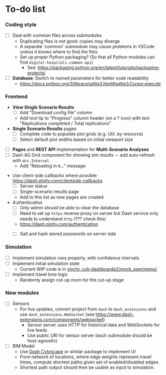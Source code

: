 # To-do list

### Coding style

- [ ] Deal with common files across submodules
    - Duplicating files is not good: copies may diverge
    - A separate 'common' submodule may cause problems in VSCode unless it knows where to find the files
    - Set up proper Python packaging?  (So that all Python modules can find `digital-hospitals.common-api`)
        - See: https://packaging.python.org/en/latest/tutorials/packaging-projects/
- [ ] **Database**: Switch to named parameters for better code readability
    - https://docs.python.org/3/library/sqlite3.html#sqlite3.Cursor.execute

### Frontend

- **View Single Scenario Results**
    - [ ] Add "Download config file" column
    - Add tool tip to "Progress" column header (on a ? icon) with text "Replications completed / Total replications"
- **Single Scenario Results** pages
    - [ ] Complete code to populate plot grids (e.g. Util. by resource)
    - [ ] Select default plot widths based on initial viewport size
- [ ] **Pages** and **REST API** implementation for **Multi-Scenario Analyses**
- [ ] Dash AG Grid component for showing sim results --  add auto-refresh with `dcc.Interval`
    - Add "Reloading in `N`..." message
- Use client-side callbacks where possible: https://dash.plotly.com/clientside-callbacks
    - [ ] Server status
    - [ ] Single-scenario results page
    - Add to this list as new pages are created
- Authentication
    - [ ] Only admin should be able to clear the database
    - [ ] Need to set up `https` reverse proxy on server but Dash service only needs to understand `http` (??? check this)
    - https://dash.plotly.com/authentication
    - [ ] Salt and hash stored passwords on server side


### Simulation

- [ ] Implement simulation runs properly, with confidence intervals
- [ ] Implement initial simulation state
    - Current WIP code is in [yinchi: cuh-dashboards2/mock_specimens/](https://github.com/yinchi/cuh-dashboards2/tree/main/mock_specimens)
- [ ] Implement travel time logic
    - Randomly assign cut-up room for the cut-up stage

### New modules

- [ ] Sensors
    - For live updates, convert project from `dash` to `dash_extensions` and use `dash_extensions.WebSocket` (see https://www.dash-extensions.com/components/websocket)
        - Sensor server uses HTTP for historical data and WebSockets for live feeds
        - Use public URI for sensor server (each submodule should be host-agnostic)
- [ ] BIM Model
    - Use [Dash Cytoscape](https://dash.plotly.com/cytoscape) or similar package to implement UI
    - From network of locations, where edge weights represent travel times, compute shortest paths given set of enabled/disabled edges.
    - Shortest path output should then be usable as input to simulation.